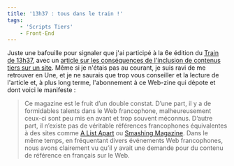```yaml
---
title: '13h37 : tous dans le train !'
tags:
    - 'Scripts Tiers'
    - Front-End
---
```


Juste une bafouille pour signaler que j'ai participé à la 6e édition du
[Train de 13h37](http://letrainde13h37.fr), avec un
[article sur les conséquences de l'inclusion de contenus tiers sur un site](http://letrainde13h37.fr/6/scripts-tiers-appels-induits-ne-perdez-pas-le-controle-de-votre-site/).
Même si je n'étais pas au courant, je suis ravi de me retrouver en Une, et je ne
saurais que trop vous conseiller et la lecture de l'article et, à plus long
terme, l'abonnement à ce Web-zine qui dépote et dont voici le manifeste :

> Ce magazine est le fruit d’un double constat. D’une part, il y a de
> formidables talents dans le Web francophone, malheureusement ceux-ci sont peu
> mis en avant et trop souvent méconnus. D’autre part, il n’existe pas de
> véritable références francophones équivalentes à des sites comme
> [A List Apart](http://alistapart.com/) ou
> [Smashing Magazine](http://www.smashingmagazine.com/). Dans le même temps, en
> fréquentant divers événements Web francophones, nous avons clairement vu qu’il
> y avait une demande pour du contenu de référence en français sur le Web.
